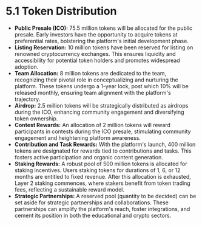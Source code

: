 # 5.1 Token Distribution

* **Public Presale (ICO):** 75.5 million tokens will be allocated for the public presale. Early investors have the opportunity to acquire tokens at preferential rates, bolstering the platform's initial development phase.
* **Listing Reservation:** 10 million tokens have been reserved for listing on renowned cryptocurrency exchanges. This ensures liquidity and accessibility for potential token holders and promotes widespread adoption.
* **Team Allocation:** 8 million tokens are dedicated to the team, recognizing their pivotal role in conceptualizing and nurturing the platform. These tokens undergo a 1-year lock, post which 10% will be released monthly, ensuring team alignment with the platform's trajectory.
* **Airdrop:** 2.5 million tokens will be strategically distributed as airdrops during the ICO, enhancing community engagement and diversifying token ownership.
* **Contest Rewards:** An allocation of 2 million tokens will reward participants in contests during the ICO presale, stimulating community engagement and heightening platform awareness.
* **Contribution and Task Rewards:** With the platform's launch, 400 million tokens are designated for rewards tied to contributions and tasks. This fosters active participation and organic content generation.
* **Staking Rewards:** A robust pool of 500 million tokens is allocated for staking incentives. Users staking tokens for durations of 1, 6, or 12 months are entitled to fixed revenue. After this allocation is exhausted, Layer 2 staking commences, where stakers benefit from token trading fees, reflecting a sustainable reward model.
* **Strategic Partnerships:** A reserved pool (quantity to be decided) can be set aside for strategic partnerships and collaborations. These partnerships can amplify the platform's reach, foster integrations, and cement its position in both the educational and crypto sectors.
